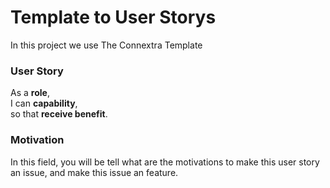 # Template to User Storys
In this project we use The Connextra Template

### User Story
As a **role**,  
I can **capability**,  
so that **receive benefit**.  

### Motivation
In this field, you will be tell what are the motivations to make this user story an issue, and make this issue an feature.
